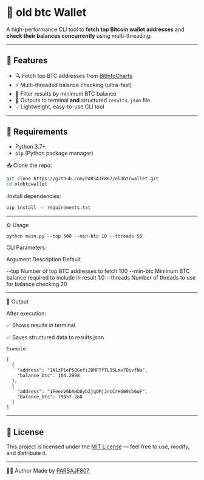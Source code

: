 # 🧠 old btc Wallet 

A high-performance CLI tool to **fetch top Bitcoin wallet addresses** and **check their balances concurrently** using multi-threading.

---

## 🚀 Features

- 🔍 Fetch top BTC addresses from [BitInfoCharts](https://bitinfocharts.com/)
- ⚡ Multi-threaded balance checking (ultra-fast)
- 🎯 Filter results by minimum BTC balance
- 🧾 Outputs to terminal **and** structured `results.json` file
- 💡 Lightweight, easy-to-use CLI tool

---

## 🧰 Requirements

- Python 3.7+
- `pip` (Python package manager)

📥 Clone the repo:
```bash
git clone https://github.com/PARSAJF807/oldbtcwallet.git
cd oldbtcwallet
```

ℹ️Install dependencies:

```bash
pip install -r requirements.txt
```

---

⚙️ Usage
```
python main.py --top 500 --min-btc 10 --threads 50 
```

CLI Parameters:

Argument	Description	Default

--top	Number of top BTC addresses to fetch	100
--min-btc	Minimum BTC balance required to include in result	1.0
--threads	Number of threads to use for balance checking	20



---

📂 Output

After execution:

✅ Shows results in terminal

✅ Saves structured data to results.json

```
Example:

[
  {
    "address": "1A1zP1eP5QGefi2DMPTfTL5SLmv7DivfNa",
    "balance_btc": 104.2998
  },
  {
    "address": "1FeexV6bAHb8ybZjqQMjJrcCrHGW9sb6uF",
    "balance_btc": 79957.268
  }
]
```

---

## 📄 License

This project is licensed under the [MIT License](LICENSE) — feel free to use, modify, and distribute it.

---

👨‍💻 Author
 Made by [PARSAJF807](https://github.com/PARSAJF807)
